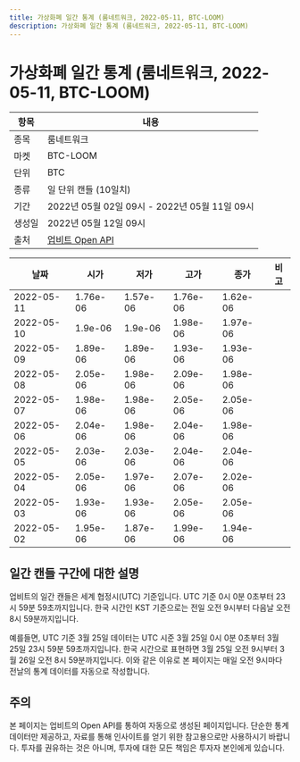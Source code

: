 ```yaml
---
title: 가상화폐 일간 통계 (룸네트워크, 2022-05-11, BTC-LOOM)
description: 가상화폐 일간 통계 (룸네트워크, 2022-05-11, BTC-LOOM)
---
```



가상화폐 일간 통계 (룸네트워크, 2022-05-11, BTC-LOOM)
===

|항목|내용|
|--|--|
|종목|룸네트워크|
|마켓|BTC-LOOM|
|단위|BTC|
|종류|일 단위 캔들 (10일치)|
|기간|2022년 05월 02일 09시 - 2022년 05월 11일 09시|
|생성일|2022년 05월 12일 09시|
|출처|[업비트 Open API](https://docs.upbit.com)|


|날짜|시가|저가|고가|종가|비고|
|--|--|--|--|--|--|
|2022-05-11|1.76e-06|1.57e-06|1.76e-06|1.62e-06|    |
|2022-05-10|1.9e-06|1.9e-06|1.98e-06|1.97e-06|    |
|2022-05-09|1.89e-06|1.89e-06|1.93e-06|1.93e-06|    |
|2022-05-08|2.05e-06|1.98e-06|2.09e-06|1.98e-06|    |
|2022-05-07|1.98e-06|1.98e-06|2.05e-06|2.05e-06|    |
|2022-05-06|2.04e-06|1.98e-06|2.04e-06|1.98e-06|    |
|2022-05-05|2.03e-06|2.03e-06|2.04e-06|2.04e-06|    |
|2022-05-04|2.05e-06|1.97e-06|2.07e-06|2.02e-06|    |
|2022-05-03|1.93e-06|1.93e-06|2.05e-06|2.05e-06|    |
|2022-05-02|1.95e-06|1.87e-06|1.99e-06|1.94e-06|    |


일간 캔들 구간에 대한 설명
---


업비트의 일간 캔들은 세계 협정시(UTC) 기준입니다. 
UTC 기준 0시 0분 0초부터 23시 59분 59초까지입니다. 
한국 시간인 KST 기준으로는 전일 오전 9시부터 다음날 오전 8시 59분까지입니다. 


예를들면, UTC 기준 3월 25일 데이터는 UTC 시준 3월 25일 0시 0분 0초부터 3월 25일 23시 59분 59초까지입니다. 
한국 시간으로 표현하면 3월 25일 오전 9시부터 3월 26일 오전 8시 59분까지입니다. 
이와 같은 이유로 본 페이지는 매일 오전 9시마다 전날의 통계 데이터를 자동으로 작성합니다. 


주의
---


본 페이지는 업비트의 Open API를 통하여 자동으로 생성된 페이지입니다. 
단순한 통계 데이터만 제공하고, 자료를 통해 인사이트를 얻기 위한 참고용으로만 사용하시기 바랍니다. 
투자를 권유하는 것은 아니며, 투자에 대한 모든 책임은 투자자 본인에게 있습니다. 
